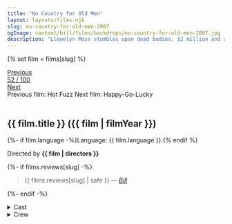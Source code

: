 ```yaml
---
title: "No Country for Old Men"
layout: layouts/films.njk
slug: no-country-for-old-men-2007
ogImage: content/bill/films/backdrops/no-country-for-old-men-2007.jpg
description: "Llewelyn Moss stumbles upon dead bodies, $2 million and a hoard of heroin in a Texas desert, but methodical killer Anton Chigurh comes looking for it, with local sheriff Ed Tom Bell hot on his trail. The roles of prey and predator blur as the violent pursuit of money and justice collide."
---
```


{% set film = films[slug] %}

<nav class="films">
  <div class="prev">
    <a href="../hot-fuzz-2007"><i class="fa-solid fa-chevron-left fa-xs"></i> Previous</a>
  </div>
  <div>
    <a class="simple" href="../">52 / 100</a>
  </div>
  <div class="next">
    <a href="../happygolucky-2008">Next <i class="fa-solid fa-chevron-right fa-xs"></i></a>
  </div>
  <div class="hint">
    <span class="prev-hint">
      <span class="sr-only">Previous film:</span>
      Hot Fuzz
    </span>
    <span class="next-hint">
      <span class="sr-only">Next film:</span>
      Happy-Go-Lucky
    </span>
  </div>
</nav>

<article class="film slug-no-country-for-old-men-2007">
  <div class="backdrop-and-poster">
    <img class="poster" src="../films/posters/{{ slug }}.jpg" alt="">
    <img class="backdrop" src="../films/backdrops/{{ slug }}.jpg" alt="">
  </div>

  <h1>{{ film.title }} ({{ film | filmYear }})</h1>

  <p>
    {%- if film.language -%}Language: {{ film.language }}.{% endif %}
    
  </p>

  <p class="director">
    Directed by <strong>{{ film | directors }}</strong>
  </p>

  {%- if films.reviews[slug] -%}
    <blockquote> 
      {{ films.reviews[slug] | safe }} <em>—&nbsp;<a href="/bill">Bill</a></em>
    </blockquote> 
  {%- endif -%}

  <details>
    <summary>
      Cast
    </summary>
    <ul>
      {%- for cast in film.credits.cast -%}
        <li>
          {{ cast.name }} as <em>{{ cast.character }}</em>
        </li>
      {%- endfor -%}
    </ul>
  </details>

  <details>
    <summary>
      Crew
    </summary>
    <ul>
      {%- for crew in film.credits.crew -%}
        <li>
          {{ crew.name }} &mdash; <em>{{ crew.job }}</em>
        </li>
      {%- endfor -%}
    </ul>
  </details>

</article>
